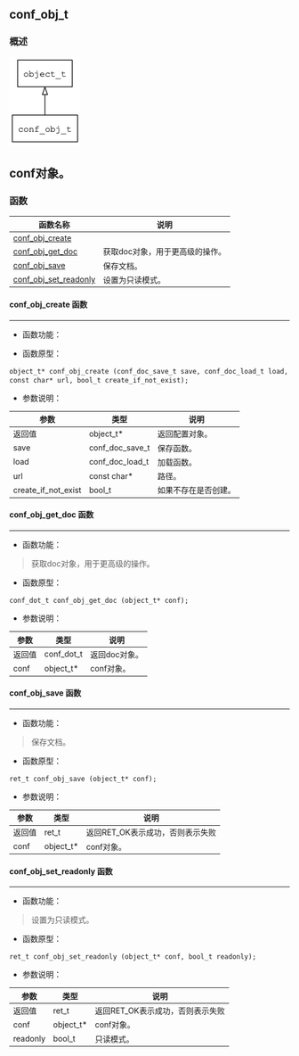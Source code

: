 ## conf\_obj\_t
### 概述
![image](images/conf_obj_t_0.png)

conf对象。
----------------------------------
### 函数
<p id="conf_obj_t_methods">

| 函数名称 | 说明 | 
| -------- | ------------ | 
| <a href="#conf_obj_t_conf_obj_create">conf\_obj\_create</a> |  |
| <a href="#conf_obj_t_conf_obj_get_doc">conf\_obj\_get\_doc</a> | 获取doc对象，用于更高级的操作。 |
| <a href="#conf_obj_t_conf_obj_save">conf\_obj\_save</a> | 保存文档。 |
| <a href="#conf_obj_t_conf_obj_set_readonly">conf\_obj\_set\_readonly</a> | 设置为只读模式。 |
#### conf\_obj\_create 函数
-----------------------

* 函数功能：

> <p id="conf_obj_t_conf_obj_create">

* 函数原型：

```
object_t* conf_obj_create (conf_doc_save_t save, conf_doc_load_t load, const char* url, bool_t create_if_not_exist);
```

* 参数说明：

| 参数 | 类型 | 说明 |
| -------- | ----- | --------- |
| 返回值 | object\_t* | 返回配置对象。 |
| save | conf\_doc\_save\_t | 保存函数。 |
| load | conf\_doc\_load\_t | 加载函数。 |
| url | const char* | 路径。 |
| create\_if\_not\_exist | bool\_t | 如果不存在是否创建。 |
#### conf\_obj\_get\_doc 函数
-----------------------

* 函数功能：

> <p id="conf_obj_t_conf_obj_get_doc">获取doc对象，用于更高级的操作。

* 函数原型：

```
conf_dot_t conf_obj_get_doc (object_t* conf);
```

* 参数说明：

| 参数 | 类型 | 说明 |
| -------- | ----- | --------- |
| 返回值 | conf\_dot\_t | 返回doc对象。 |
| conf | object\_t* | conf对象。 |
#### conf\_obj\_save 函数
-----------------------

* 函数功能：

> <p id="conf_obj_t_conf_obj_save">保存文档。

* 函数原型：

```
ret_t conf_obj_save (object_t* conf);
```

* 参数说明：

| 参数 | 类型 | 说明 |
| -------- | ----- | --------- |
| 返回值 | ret\_t | 返回RET\_OK表示成功，否则表示失败 |
| conf | object\_t* | conf对象。 |
#### conf\_obj\_set\_readonly 函数
-----------------------

* 函数功能：

> <p id="conf_obj_t_conf_obj_set_readonly">设置为只读模式。

* 函数原型：

```
ret_t conf_obj_set_readonly (object_t* conf, bool_t readonly);
```

* 参数说明：

| 参数 | 类型 | 说明 |
| -------- | ----- | --------- |
| 返回值 | ret\_t | 返回RET\_OK表示成功，否则表示失败 |
| conf | object\_t* | conf对象。 |
| readonly | bool\_t | 只读模式。 |
